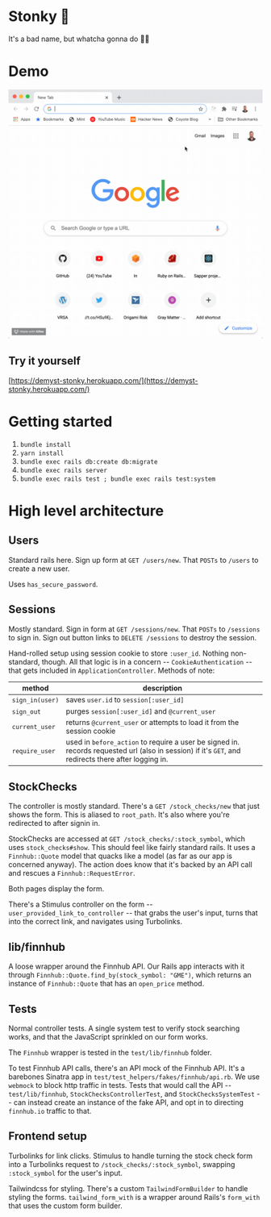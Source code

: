 # Stonky 🤑

It's a bad name, but whatcha gonna do 🤷‍♂️

# Demo

![Demo of Stonky](./demo.gif)

## Try it yourself

[https://demyst-stonky.herokuapp.com/](https://demyst-stonky.herokuapp.com/)

# Getting started

1. `bundle install`
2. `yarn install`
3. `bundle exec rails db:create db:migrate`
4. `bundle exec rails server`
5. `bundle exec rails test ; bundle exec rails test:system`

# High level architecture

## Users

Standard rails here. Sign up form at `GET /users/new`. That `POSTs` to `/users` to create a new user.

Uses `has_secure_password`.

## Sessions

Mostly standard. Sign in form at `GET /sessions/new`. That `POSTs` to `/sessions` to sign in. Sign out button links to `DELETE /sessions` to destroy the session.

Hand-rolled setup using session cookie to store `:user_id`. Nothing non-standard, though. All that logic is in a concern -- `CookieAuthentication` -- that gets included in `ApplicationController`. Methods of note:

| method | description |
|-|-|
| `sign_in(user)` | saves `user.id` to `session[:user_id]` |
| `sign_out` | purges `session[:user_id]` and `@current_user` |
| `current_user` | returns `@current_user` or attempts to load it from the session cookie |
| `require_user` | used in `before_action` to require a user be signed in. records requested url (also in session) if it's `GET`, and redirects there after logging in. |

## StockChecks

The controller is mostly standard. There's a `GET /stock_checks/new` that just shows the form. This is aliased to `root_path`. It's also where you're redirected to after signin in.

StockChecks are accessed at `GET /stock_checks/:stock_symbol`, which uses `stock_checks#show`. This should feel like fairly standard rails. It uses a `Finnhub::Quote` model that quacks like a model (as far as our app is concerned anyway). The action does know that it's backed by an API call and rescues a `Finnhub::RequestError`.

Both pages display the form.

There's a Stimulus controller on the form -- `user_provided_link_to_controller` -- that grabs the user's input, turns that into the correct link, and navigates using Turbolinks.

## lib/finnhub

A loose wrapper around the Finnhub API. Our Rails app interacts with it through `Finnhub::Quote.find_by(stock_symbol: "GME")`, which returns an instance of `Finnhub::Quote` that has an `open_price` method.

## Tests

Normal controller tests. A single system test to verify stock searching works, and that the JavaScript sprinkled on our form works.

The `Finnhub` wrapper is tested in the `test/lib/finnhub` folder.

To test Finnhub API calls, there's an API mock of the Finnhub API. It's a barebones Sinatra app in `test/test_helpers/fakes/finnhub/api.rb`. We use `webmock` to block http traffic in tests. Tests that would call the API -- `test/lib/finnhub`, `StockChecksControllerTest`, and `StockChecksSystemTest` -- can instead create an instance of the fake API, and opt in to directing `finnhub.io` traffic to that.

## Frontend setup

Turbolinks for link clicks. Stimulus to handle turning the stock check form into a Turbolinks request to `/stock_checks/:stock_symbol`, swapping `:stock_symbol` for the user's input.

Tailwindcss for styling. There's a custom `TailwindFormBuilder` to handle styling the forms. `tailwind_form_with` is a wrapper around Rails's `form_with` that uses the custom form builder.
